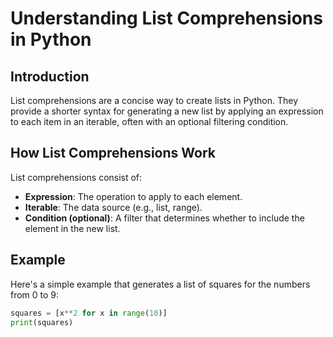 # Understanding List Comprehensions in Python

## Introduction
List comprehensions are a concise way to create lists in Python. They provide a shorter syntax for generating a new list by applying an expression to each item in an iterable, often with an optional filtering condition.

## How List Comprehensions Work
List comprehensions consist of:
- **Expression**: The operation to apply to each element.
- **Iterable**: The data source (e.g., list, range).
- **Condition (optional)**: A filter that determines whether to include the element in the new list.

## Example
Here's a simple example that generates a list of squares for the numbers from 0 to 9:

```python
squares = [x**2 for x in range(10)]
print(squares)  
